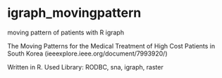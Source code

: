 # igraph_movingpattern
moving pattern of patients with R igraph 


The Moving Patterns for the Medical Treatment of High Cost Patients in South Korea (ieeexplore.ieee.org/document/7993920/)

Written in R.
Used Library: RODBC, sna, igraph, raster 

